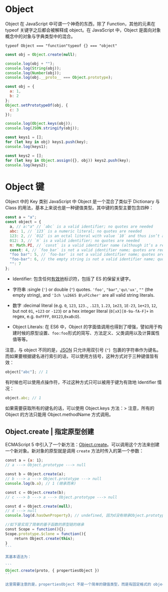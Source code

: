 # Object

Object 在 JavaScript 中可谓一个神奇的东西，除了 Function，其他的元素在 typeof 关键字之后都会被解释成 object。在 JavaScript 中，Object 是面向对象概念中的对象与字典类型中的混合。

`typeof Object === "function"typeof {} === "object"`

```js
const obj = Object.create(null);

console.log(obj + "");
console.log(String(obj));
console.log(Number(obj));
console.log(obj.__proto__ === Object.prototype);

const obj = {
  a: 1,
  b: 2
};
Object.setPrototypeOf(obj, {
  c: 3
});

console.log(Object.keys(obj));
console.log(JSON.stringify(obj));

const keys1 = [];
for (let key in obj) keys1.push(key);
console.log(keys1);

const keys2 = [];
for (let key in Object.assign({}, obj)) keys2.push(key);
console.log(keys2);
```

# Object 键

Object 中的 Key 类别 JavaScript 中 Object 是一个混合了类似于 Dictionary 与 Class 的用法，基本上来说也是一种键值类型。其中键的类型主要包含四种：

```js
const a = "a";
const object = {
  a, // a:"a" // `abc` is a valid identifier; no quotes are needed
  abc: 1, // `123` is a numeric literal; no quotes are needed
  123: 2, // `012` is an octal literal with value `10` and thus isn’t allowed in strict mode; but if you insist on using it, quotes aren’t needed
  012: 3, // `π` is a valid identifier; no quotes are needed
  π: Math.PI, // `const` is a valid identifier name (although it’s a reserved word); no quotes are needed
  const: 4, // `foo bar` is not a valid identifier name; quotes are required
  "foo bar": 5, // `foo-bar` is not a valid identifier name; quotes are required
  "foo-bar": 6, // the empty string is not a valid identifier name; quotes are required
  "": 7
};
```

- Identifier: 包含任何[有效地](https://mathiasbynens.be/notes/javascript-identifiers-es6)标识符，包括了 ES 的保留关键字。

- 字符串 :single (`'`) or double (`"`) quotes. `'foo'`, `"bar"`,`'qu\'ux'`, `""` (the empty string), and `'Ich \u2665 B\xFCcher'` are all valid string literals.

- 数字 :decimal literal (e.g. `0`, `123`, `123.`, `.123`, `1.23`, `1e23`, `1E-23`, `1e+23`, `12`, but not `01`, `+123` or `-123`) or a hex integer literal (`0[xX][0-9a-fA-F]+` in regex, e.g. `0xFFFF`, `0X123`,`0xaBcD`).

- Object Literals: 在 ES6 中，Object 的字面值调用也得到了增强，譬如用于构建时候的原型设置、`foo:foo`形式的简写、方法定义、父类调用以及计算属性值等等。

注意，与 object 不同的是，[JSON](http://json.org/) 只允许用双引号 (`"`)  包裹的字符串作为键名。而如果要根据键名进行索引的话，可以使用方括号，这种方式对于三种键值皆有效：

```js
object["abc"]; // 1
```

有时候也可以使用点操作符，不过这种方式只可以被用于键为有效地 Identifier 情况：

```js
object.abc; // 1
```

如果需要获取所有的键名的话，可以使用 Object.keys 方法：> 注意，所有的 Object 的方法只能用 Object.methodName 方式调用。

## Object.create | 指定原型创建

ECMAScript 5 中引入了一个新方法：[Object.create](https://developer.mozilla.org/zh-cn/JavaScript/Reference/Global_Objects/Object/create)。可以调用这个方法来创建一个新对象。新对象的原型就是调用 `create` 方法时传入的第一个参数：

````js
const a = {a: 1};
// a ---> Object.prototype ---> null

const b = Object.create(a);
// b ---> a ---> Object.prototype ---> null
console.log(b.a); // 1 (继承而来)

const c = Object.create(b);
// c ---> b ---> a ---> Object.prototype ---> null

const d = Object.create(null);
// d ---> null
console.log(d.hasOwnProperty); // undefined, 因为d没有继承Object.prototype

//如下是实现了简单的基于函数的原型链的继承
const Scope = function(){};
Scope.prototype.$clone = function(){
    return Object.create(this);
}
```

其基本语法为：

```
Object.create(proto, { propertiesObject })
```

这里需要注意的是，propertiesObject 不是一个简单的键值类型，而是有固定格式的 object。
````
